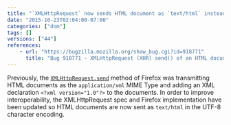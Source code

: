 ```yaml
---
title: "`XMLHttpRequest` now sends HTML document as `text/html` instead of `application/xml`"
date: "2015-10-23T02:04:00-07:00"
categories: ["dom"]
tags: []
versions: ["44"]
references:
    - url: "https://bugzilla.mozilla.org/show_bug.cgi?id=918771"
      title: "Bug 918771 - XMLHttpRequest (XHR) send() of an HTML document sends it as application/xml, not text/html"
---
```

Previously, the [`XMLHttpRequest.send`](https://developer.mozilla.org/docs/Web/API/XMLHttpRequest#send%28%29) method of Firefox was transmitting HTML documents as the `application/xml` MIME Type and adding an XML declaration `<?xml version="1.0"?>` to the documents. In order to improve interoperability, the XMLHttpRequest spec and Firefox implementation have been updated so HTML documents are now sent as `text/html` in the UTF-8 character encoding.
